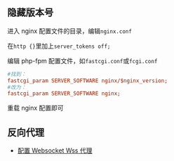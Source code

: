 ## 隐藏版本号

进入 nginx 配置文件的目录，编辑`nginx.conf`

在`http {}`里加上`server_tokens off;`

编辑 php-fpm 配置文件，如`fastcgi.conf`或`fcgi.conf`

```ini
#找到：
fastcgi_param SERVER_SOFTWARE nginx/$nginx_version;
#改为：
fastcgi_param SERVER_SOFTWARE nginx;
```

重载 nginx 配置即可

## 反向代理

- [配置 Websocket Wss 代理](/code/websocket.md)

